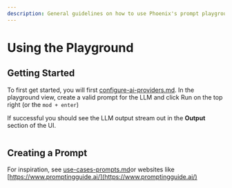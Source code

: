 ```yaml
---
description: General guidelines on how to use Phoenix's prompt playground
---
```


# Using the Playground

## Getting Started

To first get started, you will first [configure-ai-providers.md](configure-ai-providers.md "mention"). In the playground view, create a valid prompt for the LLM and click Run on the top right (or the `mod + enter`)

If successful you should see the LLM output stream out in the **Output** section of the UI.

<figure><img src="https://storage.googleapis.com/arize-phoenix-assets/assets/images/playground_overview.png" alt=""><figcaption></figcaption></figure>

## Creating a Prompt



For inspiration, see [use-cases-prompts.md](../use-cases-prompts.md "mention")or websites like [https://www.promptingguide.ai/](https://www.promptingguide.ai/)





